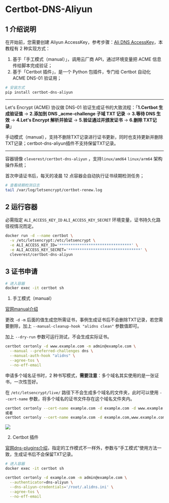 # Certbot-DNS-Aliyun
## 1 介绍说明
在开始前，您需要创建 Aliyun AccessKey，参考步骤：[Ali DNS AccessKey](./docs/Ali_DNS_AccessKey.md)，本教程有 2 种实现方式：

1. 基于「手工模式（manual）」，调用云厂商 API，通过环境变量把 ACME 信息传给脚本完成验证；
2. 基于「Certbot 插件」，是一个 Python 包插件，专门给 Certbot 自动化 ACME DNS-01 验证用；

```bash
# 安装方式
pip install certbot-dns-aliyun
```

---

Let's Encrypt (ACME) 协议做 DNS-01 验证生成证书的大致流程：「**1.Certbot 生成验证值** → **2.添加到 DNS _acme-challenge 子域 TXT 记录** → **3.等待 DNS 生效** → **4.Let's Encrypt 解析并验证** → **5.验证通过并颁发证书** → **6.删除 TXT记录**」

手动模式（manual），支持不删除TXT记录进行证书更新，同时也支持更新并删除TXT记录；certbot-dns-aliyun插件不支持保留TXT记录。

---

容器镜像 `cleverest/certbot-dns-aliyun` ，支持`linux/amd64` `linux/arm64` 架构操作系统；

首次申请证书后，每天的凌晨 12 点容器会自动执行证书续期检测任务；

```bash
# 查看续期检测日志
tail /var/log/letsencrypt/certbot-renew.log
```

## 2 运行容器
必需指定 `ALI_ACCESS_KEY_ID` `ALI_ACCESS_KEY_SECRET` 环境变量，证书持久化路径视情况而定。

```bash
docker run -d --name certbot \
  -v /etc/letsencrypt:/etc/letsencrypt \
  -e ALI_ACCESS_KEY_ID='********************************' \
  -e ALI_ACCESS_KEY_SECRET='********************************' \
  cleverest/certbot-dns-aliyun
```

## 3 证书申请
```bash
# 进入容器
docker exec -it certbot sh
```

1. 手工模式（manual）

[官网manual介绍](https://eff-certbot.readthedocs.io/en/latest/using.html#manual)

更改 `-d` `-m` 后面的值生成您所需证书，事例生成证书后不会删除TXT记录，若您需要删除，加上 `--manual-cleanup-hook "alidns clean"` 参数值即可。

加上 `--dry-run` 参数可运行测试，不会生成实际证书。

```bash
certbot certonly -d www.example.com -m admin@example.com \
  --manual --preferred-challenges dns \
  --manual-auth-hook "alidns" \
  --agree-tos \
  --no-eff-email
```

申请多个域名证书时，2 种书写模式，**需要注意**：多个域名其实使用的是一张证书，一次性签好。

在 `/etc/letsencrypt/live/` 路径下不会生成多个域名的文件夹，此时可以使用 `--cert-name` 参数，将多个域名的证书文件存在这个域名文件夹内。

```bash
certbot certonly --cert-name example.com -d example.com -d www.example.com -d api.example.com ...
或者
certbot certonly --cert-name example.com -d example.com,www.example.com,api.example.com ...
```

![](https://cdn.nlark.com/yuque/0/2025/png/764468/1751992390251-3683674f-5300-42ee-b389-9b480ea11bc0.png)

2. Certbot 插件

[官网dns-plugins介绍](https://eff-certbot.readthedocs.io/en/latest/using.html#dns-plugins)，指定的工作模式不一样外，参数与“手工模式”使用方法一致，生成证书后不会保留TXT记录。

```bash
# 进入容器
docker exec -it certbot sh
```

```bash
certbot certonly -d example.com -m admin@example.com \
  --authenticator=dns-aliyun \
  --dns-aliyun-credentials='/root/.alidns.ini' \
  --agree-tos \
  --no-eff-email
```

